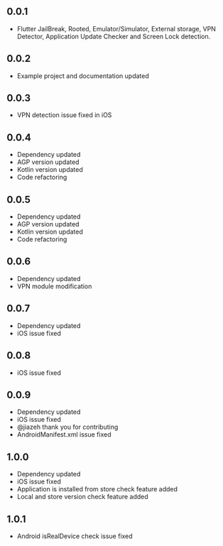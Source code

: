 ## 0.0.1

* Flutter JailBreak, Rooted, Emulator/Simulator, External storage, VPN Detector, Application Update Checker and Screen Lock  detection.

## 0.0.2

* Example project and documentation updated

## 0.0.3

* VPN detection issue fixed in iOS

## 0.0.4

* Dependency updated
* AGP version updated
* Kotlin version updated
* Code refactoring


## 0.0.5

* Dependency updated
* AGP version updated
* Kotlin version updated
* Code refactoring

## 0.0.6

* Dependency updated
* VPN module modification

## 0.0.7

* Dependency updated
* iOS issue fixed

## 0.0.8

* iOS issue fixed

## 0.0.9
* Dependency updated
* iOS issue fixed
* @jiazeh thank you for contributing
* AndroidManifest.xml issue fixed


## 1.0.0
* Dependency updated
* iOS issue fixed
* Application is installed from store check feature added 
* Local and store version check feature added

## 1.0.1
* Android isRealDevice check issue fixed



